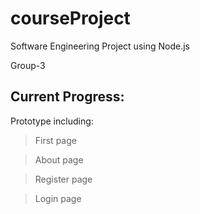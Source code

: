 # courseProject

Software Engineering Project using Node.js

Group-3

## Current Progress:

Prototype including:

> First page
  
> About page
  
> Register page
  
> Login page
